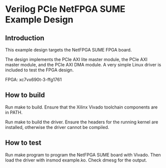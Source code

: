 # Verilog PCIe NetFPGA SUME Example Design

## Introduction

This example design targets the NetFPGA SUME FPGA board.

The design implements the PCIe AXI lite master module, the PCIe AXI master
module, and the PCIe AXI DMA module.  A very simple Linux driver is included
to test the FPGA design.

FPGA: xc7vx690t-3-ffg1761

## How to build

Run make to build.  Ensure that the Xilinx Vivado toolchain components are
in PATH.

Run make to build the driver.  Ensure the headers for the running kernel are
installed, otherwise the driver cannot be compiled.

## How to test

Run make program to program the NetFPGA SUME board with Vivado.  Then load the
driver with insmod example.ko.  Check dmesg for the output.
